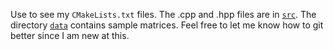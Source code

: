 Use to see my `CMakeLists.txt` files. The .cpp and .hpp files are in [`src`](src). The directory [`data`](data) contains sample matrices. Feel free to let me know how to git better since I am new at this.
